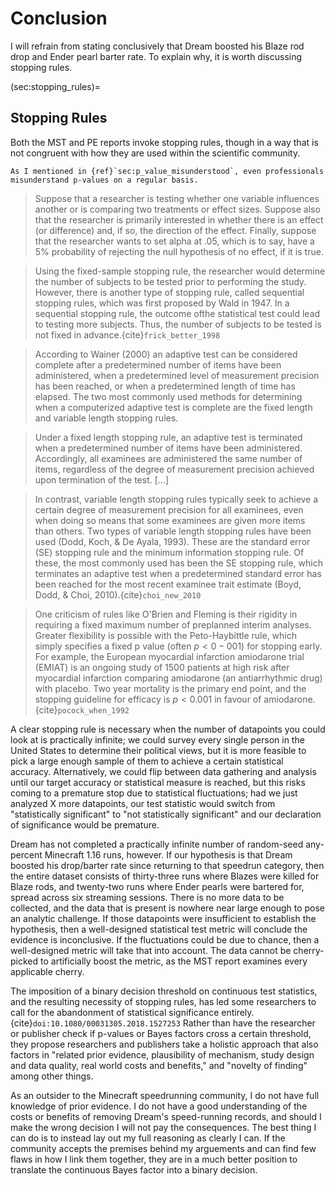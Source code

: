 # Conclusion

I will refrain from stating conclusively that Dream boosted his Blaze rod drop and Ender pearl barter rate. To explain why, it is worth discussing stopping rules.

(sec:stopping_rules)=
## Stopping Rules

Both the MST and PE reports invoke stopping rules, though in a way that is not congruent with how they are used within the scientific community.

```{margin} P-values 
As I mentioned in {ref}`sec:p_value_misunderstood`, even professionals misunderstand p-values on a regular basis.
```

> Suppose that a researcher is testing whether one variable influences another or is comparing two treatments or effect sizes. Suppose also that the researcher is primarily interested in whether there is an effect (or difference) and, if so, the direction of the effect. Finally, suppose that the researcher wants to set alpha at .05, which is to say, have a 5% probability of rejecting the null hypothesis of no effect, if it is true.

> Using the fixed-sample stopping rule, the researcher would determine the number of subjects to be tested prior to performing the study. However, there is another type of stopping rule, called sequential stopping rules, which was first proposed by Wald in 1947. In a sequential stopping rule, the outcome ofthe statistical test could lead to testing more subjects. Thus, the number of subjects to be tested is not fixed in advance.{cite}`frick_better_1998`

> According to Wainer (2000) an adaptive test can be considered complete after a predetermined number of items have been administered, when a predetermined level of measurement precision has been reached, or when a predetermined length of time has elapsed. The two most commonly used methods for determining when a computerized adaptive test is complete are the fixed length and variable length stopping rules.

> Under a fixed length stopping rule, an adaptive test is terminated when a predetermined number of items have been administered. Accordingly, all examinees are administered the same number of items, regardless of the degree of measurement precision achieved upon termination of the test. \[...\]

> In contrast, variable length stopping rules typically seek to achieve a certain degree of measurement precision for all examinees, even when doing so means that some examinees are given more items than others. Two types of variable length stopping rules have been used (Dodd, Koch, & De Ayala, 1993). These are the standard error (SE) stopping rule and the minimum information stopping rule. Of these, the most commonly used has been the SE stopping rule, which terminates an adaptive test when a predetermined standard error has been reached for the most recent examinee trait estimate (Boyd, Dodd, & Choi, 2010).{cite}`choi_new_2010`

> One criticism of rules like O'Brien and Fleming is their rigidity in requiring a fixed maximum number of preplanned interim analyses. Greater flexibility is possible with the Peto-Haybittle rule, which simply specifies a fixed p value (often $p<0-001$) for stopping early. For example, the European myocardial infarction amiodarone trial (EMIAT) is an ongoing study of 1500 patients at high risk after myocardial infarction comparing amiodarone (an antiarrhythmic drug) with placebo. Two year mortality is the primary end point, and the stopping guideline for efficacy is $p < 0.001$ in favour of amiodarone.{cite}`pocock_when_1992`

A clear stopping rule is necessary when the number of datapoints you could look at is practically infinite; we could survey every single person in the United States to determine their political views, but it is more feasible to pick a large enough sample of them to achieve a certain statistical accuracy. Alternatively, we could flip between data gathering and analysis until our target accuracy or statistical measure is reached, but this risks coming to a premature stop due to statistical fluctuations; had we just analyzed X more datapoints, our test statistic would switch from "statistically significant" to "not statistically significant" and our declaration of significance would be premature.

Dream has not completed a practically infinite number of random-seed any-percent Minecraft 1.16 runs, however. If our hypothesis is that Dream boosted his drop/barter rate since returning to that speedrun category, then the entire dataset consists of thirty-three runs where Blazes were killed for Blaze rods, and twenty-two runs where Ender pearls were bartered for, spread across six streaming sessions. There is no more data to be collected, and the data that is present is nowhere near large enough to pose an analytic challenge. If those datapoints were insufficient to establish the hypothesis, then a well-designed statistical test metric will conclude the evidence is inconclusive. If the fluctuations could be due to chance, then a well-designed metric will take that into account. The data cannot be cherry-picked to artificially boost the metric, as the MST report examines every applicable cherry.

The imposition of a binary decision threshold on continuous test statistics, and the resulting necessity of stopping rules, has led some researchers to call for the abandonment of statistical significance entirely.{cite}`doi:10.1080/00031305.2018.1527253` Rather than have the researcher or publisher check if p-values or Bayes factors cross a certain threshold, they propose researchers and publishers take a holistic approach that also factors in "related prior evidence, plausibility of mechanism, study design and data quality, real world costs and benefits," and "novelty of finding" among other things.

As an outsider to the Minecraft speedrunning community, I do not have full knowledge of prior evidence. I do not have a good understanding of the costs or benefits of removing Dream's speed-running records, and should I make the wrong decision I will not pay the consequences. The best thing I can do is to instead lay out my full reasoning as clearly I can. If the community accepts the premises behind my arguements and can find few flaws in how I link them together, they are in a much better position to translate the continuous Bayes factor into a binary decision.
